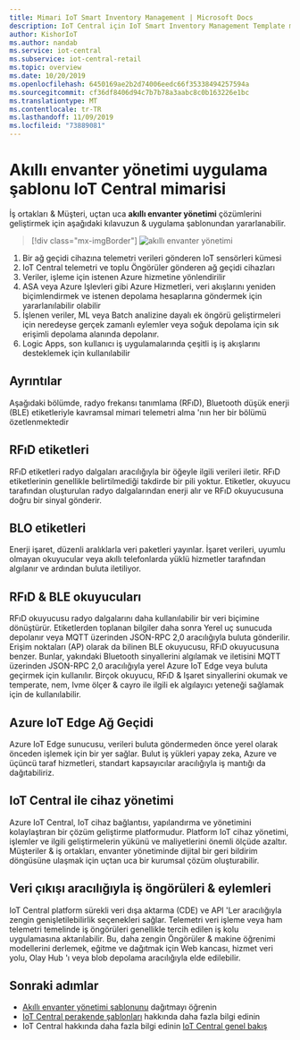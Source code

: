 ```yaml
---
title: Mimari IoT Smart Inventory Management | Microsoft Docs
description: IoT Central için IoT Smart Inventory Management Template mimarisi
author: KishorIoT
ms.author: nandab
ms.service: iot-central
ms.subservice: iot-central-retail
ms.topic: overview
ms.date: 10/20/2019
ms.openlocfilehash: 6450169ae2b2d74006eedc66f35338494257594a
ms.sourcegitcommit: cf36df8406d94c7b7b78a3aabc8c0b163226e1bc
ms.translationtype: MT
ms.contentlocale: tr-TR
ms.lasthandoff: 11/09/2019
ms.locfileid: "73889081"
---
```

# <a name="architecture-of-iot-central-smart-inventory-management-application-template"></a>Akıllı envanter yönetimi uygulama şablonu IoT Central mimarisi

İş ortakları & Müşteri, uçtan uca **akıllı envanter yönetimi** çözümlerini geliştirmek için aşağıdaki kılavuzun & uygulama şablonundan yararlanabilir.

> [!div class="mx-imgBorder"]
> ![akıllı envanter yönetimi](./media/concept-smart-inventory-mgmt-architecture/smart-inventory-management-architecture.png)

1. Bir ağ geçidi cihazına telemetri verileri gönderen IoT sensörleri kümesi
2. IoT Central telemetri ve toplu Öngörüler gönderen ağ geçidi cihazları
3. Veriler, işleme için istenen Azure hizmetine yönlendirilir
4. ASA veya Azure Işlevleri gibi Azure Hizmetleri, veri akışlarını yeniden biçimlendirmek ve istenen depolama hesaplarına göndermek için yararlanılabilir olabilir 
5. İşlenen veriler, ML veya Batch analizine dayalı ek öngörü geliştirmeleri için neredeyse gerçek zamanlı eylemler veya soğuk depolama için sık erişimli depolama alanında depolanır. 
6. Logic Apps, son kullanıcı iş uygulamalarında çeşitli iş iş akışlarını desteklemek için kullanılabilir

## <a name="details"></a>Ayrıntılar
Aşağıdaki bölümde, radyo frekansı tanımlama (RFıD), Bluetooth düşük enerji (BLE) etiketleriyle kavramsal mimari telemetri alma 'nın her bir bölümü özetlenmektedir

## <a name="rfid-tags"></a>RFıD etiketleri
RFıD etiketleri radyo dalgaları aracılığıyla bir öğeyle ilgili verileri iletir. RFıD etiketlerinin genellikle belirtilmediği takdirde bir pili yoktur. Etiketler, okuyucu tarafından oluşturulan radyo dalgalarından enerji alır ve RFıD okuyucusuna doğru bir sinyal gönderir.

## <a name="ble-tags"></a>BLO etiketleri
Enerji işaret, düzenli aralıklarla veri paketleri yayınlar. İşaret verileri, uyumlu olmayan okuyucular veya akıllı telefonlarda yüklü hizmetler tarafından algılanır ve ardından buluta iletiliyor.

## <a name="rfid--ble-readers"></a>RFıD & BLE okuyucuları
RFıD okuyucusu radyo dalgalarını daha kullanılabilir bir veri biçimine dönüştürür. Etiketlerden toplanan bilgiler daha sonra Yerel uç sunucuda depolanır veya MQTT üzerinden JSON-RPC 2,0 aracılığıyla buluta gönderilir.
Erişim noktaları (AP) olarak da bilinen BLE okuyucusu, RFıD okuyucusuna benzer. Bunlar, yakındaki Bluetooth sinyallerini algılamak ve iletisini MQTT üzerinden JSON-RPC 2,0 aracılığıyla yerel Azure IoT Edge veya buluta geçirmek için kullanılır.
Birçok okuyucu, RFıD & Işaret sinyallerini okumak ve temperate, nem, Ivme ölçer & cayro ile ilgili ek algılayıcı yeteneği sağlamak için de kullanılabilir.

## <a name="azure-iot-edge-gateway"></a>Azure IoT Edge Ağ Geçidi
Azure IoT Edge sunucusu, verileri buluta göndermeden önce yerel olarak önceden işlemek için bir yer sağlar. Bulut iş yükleri yapay zeka, Azure ve üçüncü taraf hizmetleri, standart kapsayıcılar aracılığıyla iş mantığı da dağıtabiliriz.

## <a name="device-management-with-iot-central"></a>IoT Central ile cihaz yönetimi 
Azure IoT Central, IoT cihaz bağlantısı, yapılandırma ve yönetimini kolaylaştıran bir çözüm geliştirme platformudur. Platform IoT cihaz yönetimi, işlemler ve ilgili geliştirmelerin yükünü ve maliyetlerini önemli ölçüde azaltır. Müşteriler & iş ortakları, envanter yönetiminde dijital bir geri bildirim döngüsüne ulaşmak için uçtan uca bir kurumsal çözüm oluşturabilir.

## <a name="business-insights--actions-via-data-egress"></a>Veri çıkışı aracılığıyla iş öngörüleri & eylemleri 
IoT Central platform sürekli veri dışa aktarma (CDE) ve API 'Ler aracılığıyla zengin genişletilebilirlik seçenekleri sağlar. Telemetri veri işleme veya ham telemetri temelinde iş öngörüleri genellikle tercih edilen iş kolu uygulamasına aktarılabilir. Bu, daha zengin Öngörüler & makine öğrenimi modellerini derlemek, eğitme ve dağıtmak için Web kancası, hizmet veri yolu, Olay Hub 'ı veya blob depolama aracılığıyla elde edilebilir.

## <a name="next-steps"></a>Sonraki adımlar
* [Akıllı envanter yönetimi şablonunu](./tutorial-iot-central-smart-inventory-management-pnp.md) dağıtmayı öğrenin
* [IoT Central perakende şablonları](./overview-iot-central-retail-pnp.md) hakkında daha fazla bilgi edinin
* IoT Central hakkında daha fazla bilgi edinin [IoT Central genel bakış](../preview/overview-iot-central.md)
